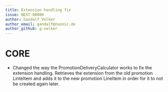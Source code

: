 ```yaml
---
title: Extension handling fix
issue: NEXT-00000
author: Gandalf Volker
author_email: gandalf@nuonic.de
author_github: g-volker
---
```

# CORE
* Changed the way the PromotionDeliveryCalculator works to fix the extension handling. Retrieves the extension
    from the old promotion LinteItem and adds it to the new promotion LineItem in order for it to not be created again later.
